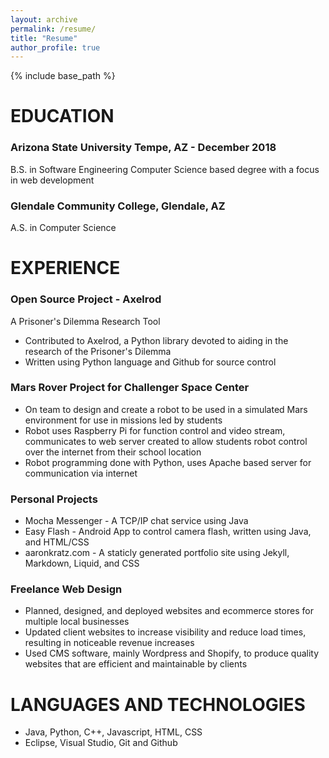 ```yaml
---
layout: archive
permalink: /resume/
title: "Resume"
author_profile: true
---
```

{% include base_path %}
# EDUCATION
### Arizona State University Tempe, AZ - December 2018
B.S. in Software Engineering
Computer Science based degree with a focus in web development

### Glendale Community College, Glendale, AZ
A.S. in Computer Science

# EXPERIENCE
### Open Source Project - Axelrod
A Prisoner's Dilemma Research Tool
- Contributed to Axelrod, a Python library devoted to aiding in the research of the Prisoner's Dilemma
- Written using Python language and Github for source control

### Mars Rover Project for Challenger Space Center
- On team to design and create a robot to be used in a simulated Mars environment for use in missions
led by students
- Robot uses Raspberry Pi for function control and video stream, communicates to web server created
to allow students robot control over the internet from their school location
- Robot programming done with Python, uses Apache based server for communication via internet

### Personal Projects
- Mocha Messenger - A TCP/IP chat service using Java
- Easy Flash - Android App to control camera flash, written using Java, and HTML/CSS
- aaronkratz.com - A staticly generated portfolio site using Jekyll, Markdown, Liquid, and CSS

### Freelance Web Design
- Planned, designed, and deployed websites and ecommerce stores for multiple local businesses
- Updated client websites to increase visibility and reduce load times, resulting in noticeable revenue
increases
- Used CMS software, mainly Wordpress and Shopify, to produce quality websites that are efficient and maintainable
by clients

# LANGUAGES AND TECHNOLOGIES
-  Java, Python, C++, Javascript, HTML, CSS
- Eclipse, Visual Studio, Git and Github
